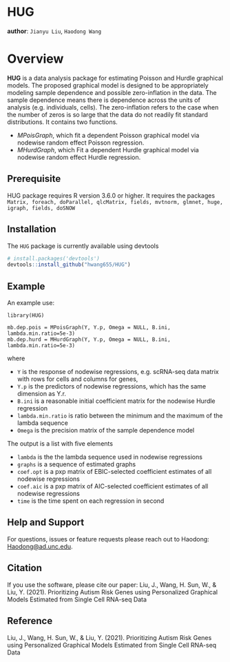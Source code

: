 # HUG

**author**: `Jianyu Liu`, `Haodong Wang`

# Overview

**HUG** is a data analysis package for estimating Poisson and Hurdle graphical models. The proposed graphical model is designed to be appropriately modeling sample dependence and possible zero-inflation in the data. The sample dependence means there is dependence across the units of analysis (e.g. individuals, cells). The zero-inflation refers to the case when the number of zeros is so large that the data do not readily fit standard distributions. It contains two functions.
- _MPoisGraph_, which fit a dependent Poisson graphical model via nodewise random effect Poisson regression.
- _MHurdGraph_, which Fit a dependent Hurdle graphical model via nodewise random effect Hurdle regression.

## Prerequisite

 HUG package requires R version 3.6.0 or higher. It requires the packages ```Matrix, foreach, doParallel, qlcMatrix, fields, mvtnorm, glmnet, huge, igraph, fields, doSNOW```

## Installation

The `HUG` package is currently available using devtools

``` r
# install.packages('devtools')
devtools::install_github("hwang655/HUG")
```
 
## Example
  An example use:
  ```
library(HUG)

mb.dep.pois = MPoisGraph(Y, Y.p, Omega = NULL, B.ini, lambda.min.ratio=5e-3)
mb.dep.hurd = MHurdGraph(Y, Y.p, Omega = NULL, B.ini, lambda.min.ratio=5e-3)
  ```
where 
* ```Y``` is the response of nodewise regressions, e.g. scRNA-seq data matrix with rows for cells and columns for genes, 
* ```Y.p```	is the predictors of nodewise regressions, which has the same dimension as Y.r.
* ```B.ini``` is a reasonable initial coefficient matrix for the nodewise Hurdle regression
* ```lambda.min.ratio``` is ratio between the minimum and the maximum of the lambda sequence
* ```Omega``` is the precision matrix of the sample dependence model
 
The output is a list with five elements

* ```lambda``` is the the lambda sequence used in nodewise regressions
* ```graphs``` is a sequence of estimated graphs
* ```coef.opt``` is a pxp matrix of EBIC-selected coefficient estimates of all nodewise regressions
* ```coef.aic``` is a pxp matrix of AIC-selected coefficient estimates of all nodewise regressions
* ```time``` is the time spent on each regression in second

## Help and Support

For questions, issues or feature requests please reach out to Haodong: <Haodong@ad.unc.edu>.

## Citation
  If you use the software, please cite our paper: Liu, J., Wang, H. Sun, W., & Liu, Y. (2021). Prioritizing Autism Risk Genes using Personalized Graphical Models Estimated from Single Cell RNA-seq Data
                              
## Reference

Liu, J., Wang, H. Sun, W., & Liu, Y. (2021). Prioritizing Autism Risk Genes using Personalized Graphical Models Estimated from Single Cell RNA-seq Data
